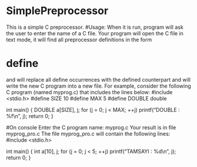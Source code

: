 # SimplePreprocessor
This is a simple C preprocessor. 
#Usage:
When it is run, program will ask the user to enter the name of a C file.
Your program will open the C file in text mode, it will find all preprocessor definitions in the form 
# define
and will replace all define occurrences with the defined counterpart and will write the new C program into a new file.
For example, consider the following C program (named myprog.c) that includes the lines below:
#include <stdio.h>
#define SIZE 10
#define MAX 5
#define DOUBLE double

int main()
{
	DOUBLE a[SIZE], j;
	for (j = 0; j < MAX; ++j)
		printf(“DOUBLE : %f\n”, j);
	return 0;
}

#On console
Enter the C program name: 
myprog.c
Your result is in file myprog_pro.c
The file myprog_pro.c will contain the following lines:
#include <stdio.h>

int main()
{
	int a[10], j;
	for (j = 0; j < 5; ++j)
		printf(“TAMSAYI : %d\n”, j);
	return 0;
}
